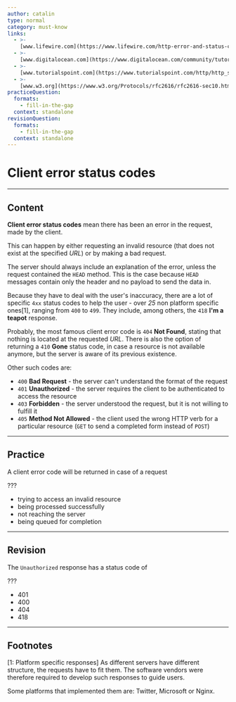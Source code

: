 ```yaml
---
author: catalin
type: normal
category: must-know
links:
  - >-
    [www.lifewire.com](https://www.lifewire.com/http-error-and-status-codes-explained-817986){website}
  - >-
    [www.digitalocean.com](https://www.digitalocean.com/community/tutorials/how-to-troubleshoot-common-http-error-codes){website}
  - >-
    [www.tutorialspoint.com](https://www.tutorialspoint.com/http/http_status_codes.htm){website}
  - >-
    [www.w3.org](https://www.w3.org/Protocols/rfc2616/rfc2616-sec10.html){website}
practiceQuestion:
  formats:
    - fill-in-the-gap
  context: standalone
revisionQuestion:
  formats:
    - fill-in-the-gap
  context: standalone
---
```


# Client error status codes


---

## Content

**Client error status codes** mean there has been an error in the request, made by the client.

This can happen by either requesting an invalid resource (that does not exist at the specified *URL*) or by making a bad request.

The server should always include an explanation of the error, unless the request contained the `HEAD` method. This is the case because `HEAD` messages contain only the header and no payload to send the data in.

Because they have to deal with the user's inaccuracy, there are a lot of specific `4xx` status codes to help the user - over *25* non platform specific ones[1], ranging from `400` to `499`. They include, among others, the `418` **I'm a teapot** response.

Probably, the most famous client error code is `404` **Not Found**, stating that nothing is located at the requested *URL*. There is also the option of returning a `410` **Gone** status code, in case a resource is not available anymore, but the server is aware of its previous existence.

Other such codes are:

- `400` **Bad Request** - the server can't understand the format of the request
- `401` **Unauthorized** - the server requires the client to be authenticated to access the resource
- `403` **Forbidden** - the server understood the request, but it is not willing to fulfill it
- `405` **Method Not Allowed** - the client used the wrong HTTP verb for a particular resource (`GET` to send a completed form instead of `POST`)


---

## Practice

A client error code will be returned in case of a request 

???

- trying to access an invalid resource
- being processed successfully
- not reaching the server
- being queued for completion


---

## Revision

The `Unauthorized` response has a status code of

???

- 401
- 400
- 404
- 418


---

## Footnotes

[1: Platform specific responses]
As different servers have different structure, the requests have to fit them. The software vendors were therefore required to  develop such responses to guide users.

Some platforms that implemented them are: Twitter, Microsoft or Nginx.
